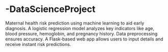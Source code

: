 # -DataScienceProject
Maternal health risk prediction using machine learning to aid early diagnosis. A logistic regression model analyzes key indicators like age, blood pressure, hemoglobin, and pregnancy history. Data preprocessing ensures accuracy. A Flask-based web app allows users to input details and receive instant risk predictions.

